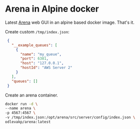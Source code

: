 # Arena in Alpine docker

Latest [Arena](https://github.com/bee-queue/arena) web GUI in an alpine based docker image. That's it.

Create custom `/tmp/index.json`:
```json
 {
   "__example_queues": [
     {
       "name": "my_queue",
       "port": 6381,
       "host": "127.0.0.1",
       "hostId": "AWS Server 2"
     }
   ],
   "queues": []
 }
 ```

Create an arena container.

```sh
docker run -d \
--name arena \
-p 4567:4567 \
-v /tmp/index.json:/opt/arena/src/server/config/index.json \
odlevakp/arena:latest
```
